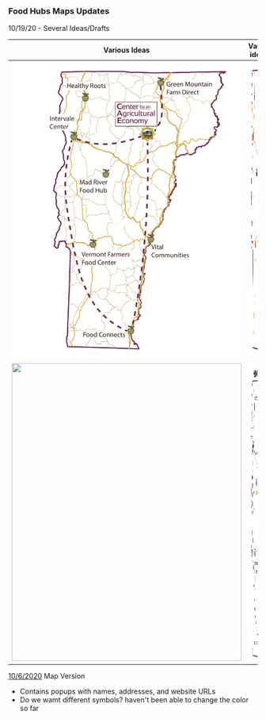 ### Food Hubs Maps Updates

10/19/20 - Several Ideas/Drafts


|                        Various Ideas                 | Varios ideas                                         |
| ---------------------------------------------------- | -----------------------------------------------------|
| <img src="cae_map_D1.png" width="464" height="600">  | <img src="cae_map_D2.pdf" width="464" height="600">  |
| <img src="cae_map_D3.png" width="464" height="600">  | <img src="cae_map_D4.png" width="464" height="600">  |





[10/6/2020](qgis2web_2020_10_05-14_53_10_802125/index.html) Map Version
- Contains popups with names, addresses, and website URLs
- Do we wamt different symbols? haven't been able to change the color so far
